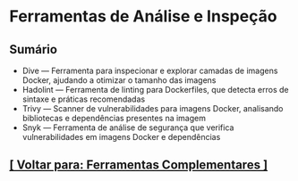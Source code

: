 # Ferramentas de Análise e Inspeção

## Sumário

- Dive — Ferramenta para inspecionar e explorar camadas de imagens Docker, ajudando a otimizar o tamanho das imagens
- Hadolint — Ferramenta de linting para Dockerfiles, que detecta erros de sintaxe e práticas recomendadas
- Trivy — Scanner de vulnerabilidades para imagens Docker, analisando bibliotecas e dependências presentes na imagem
- Snyk — Ferramenta de análise de segurança que verifica vulnerabilidades em imagens Docker e dependências

## [[ Voltar para: Ferramentas Complementares ]](../ferramentas-complementares.md)
